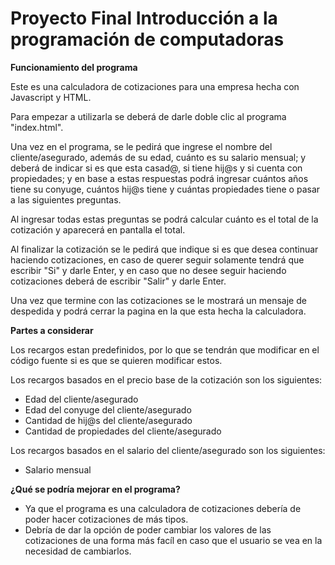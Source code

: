 # Proyecto Final Introducción a la programación de computadoras

**Funcionamiento del programa**

Este es una calculadora de cotizaciones para una empresa hecha con Javascript y HTML.

Para empezar a utilizarla se deberá de darle doble clic al programa "index.html".

Una vez en el programa, se le pedirá que ingrese el nombre del cliente/asegurado, además de su edad, cuánto es su salario mensual; y deberá de indicar si es que esta casad@, si tiene hij@s y si cuenta con propiedades; y en base a estas respuestas podrá ingresar cuántos años tiene su conyuge, cuántos hij@s tiene y cuántas propiedades tiene o pasar a las siguientes preguntas. 

Al ingresar todas estas preguntas se podrá calcular cuánto es el total de la cotización y aparecerá en pantalla el total.

Al finalizar la cotización se le pedirá que indique si es que desea continuar haciendo cotizaciones, en caso de querer seguir solamente tendrá que escribir "Si" y darle Enter, y en caso que no desee seguir haciendo cotizaciones deberá de escribir "Salir" y darle Enter.

Una vez que termine con las cotizaciones se le mostrará un mensaje de despedida y podrá cerrar la pagina en la que esta hecha la calculadora.

**Partes a considerar**

Los recargos estan predefinidos, por lo que se tendrán que modificar en el código fuente si es que se quieren modificar estos.

Los recargos basados en el precio base de la cotización son los siguientes:

- Edad del cliente/asegurado
- Edad del conyuge del cliente/asegurado
- Cantidad de hij@s del cliente/asegurado
- Cantidad de propiedades del cliente/asegurado

Los recargos basados en el salario del cliente/asegurado son los siguientes:

- Salario mensual


**¿Qué se podría mejorar en el programa?**

- Ya que el programa es una calculadora de cotizaciones debería de poder hacer cotizaciones de más tipos.
- Debría de dar la opción de poder cambiar los valores de las cotizaciones de una forma más facíl en caso que el usuario se vea en la necesidad de cambiarlos.
